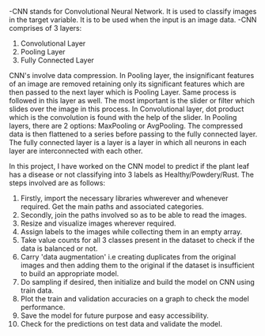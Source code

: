 -CNN stands for Convolutional Neural Network. It is used to classify images in the target variable. It is to be used when the input is an image data. 
-CNN comprises of 3 layers:
   1) Convolutional Layer
   2) Pooling Layer
   3) Fully Connected Layer

CNN's involve data compression. In Pooling layer, the insignificant features of an image are removed retaining only its significant features which are then passed to the next layer which is Pooling Layer. Same process is followed in this layer as well. The most important is the slider or filter which slides over the image in this process. In  Convolutional layer, dot product which is the convolution is found with the help of the slider. In Pooling layers, there are 2 options: MaxPooling or AvgPooling. The compressed data is then flattened to a series before passing to the fully connected layer. The fully connected layer is a layer is a layer in which all neurons in each layer are interconnected with each other.

In this project, I have worked on the CNN model to predict if the plant leaf has a disease or not classifying into 3 labels as Healthy/Powdery/Rust. 
The steps involved are as follows:

1) Firstly, import the necessary libraries whwerever and whenever required. Get the main paths and associated categories.
2) Secondly, join the paths involved so as to be able to read the images.
3) Resize and visualize images wherever required.
4) Assign labels to the images while collecting them in an empty array.
5) Take value counts for all 3 classes present in the dataset to check if the data is balanced or not.
6) Carry 'data augmentation' i.e creating duplicates from the original images and then adding them to the original if the dataset is insufficient to build an appropriate model.
7) Do sampling if desired, then initialize and build the model on CNN using train data.
8) Plot the train and validation accuracies on a graph to check the model performance.
9) Save the model for future purpose and easy accessibility.
10) Check for the predictions on test data and validate the model.

